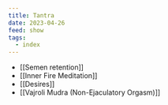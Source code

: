 ```yaml
---
title: Tantra
date: 2023-04-26
feed: show
tags:
  - index
---
```


- [[Semen retention]]
- [[Inner Fire Meditation]]
- [[Desires]]
- [[Vajroli Mudra (Non-Ejaculatory Orgasm)]]